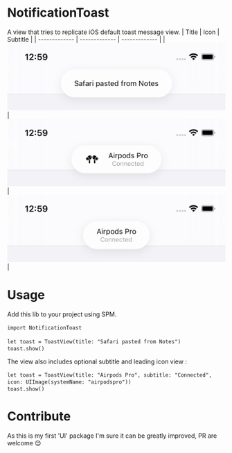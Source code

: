 
# NotificationToast

A view that tries to replicate iOS default toast message view.
| Title  | Icon | Subtitle |
| ------------- | ------------- | ------------- |
| ![Title](./Screenshots/title.png)  | ![Icon](./Screenshots/icon.png) | ![Subtitle](./Screenshots/subtitle.png) |

# Usage
Add this lib to your project using SPM.
```
import NotificationToast

let toast = ToastView(title: "Safari pasted from Notes")
toast.show()
```
The view also includes optional subtitle and leading icon view :
```
let toast = ToastView(title: "Airpods Pro", subtitle: "Connected", icon: UIImage(systemName: "airpodspro"))
toast.show()
```

# Contribute
As this is my first 'UI' package I'm sure it can be greatly improved, PR are welcome 😊

